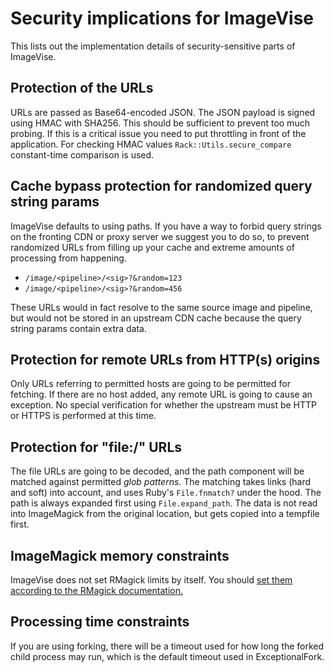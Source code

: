 # Security implications for ImageVise

This lists out the implementation details of security-sensitive parts of ImageVise.

## Protection of the URLs

URLs are passed as Base64-encoded JSON. The JSON payload is signed using HMAC with SHA256. This should be
sufficient to prevent too much probing. If this is a critical issue you need to put throttling in front of the application.
For checking HMAC values `Rack::Utils.secure_compare` constant-time comparison is used.

## Cache bypass protection for randomized query string params

ImageVise defaults to using paths. If you have a way to forbid query strings on the fronting CDN
or proxy server we suggest you to do so, to prevent randomized URLs from filling up your cache
and extreme amounts of processing from happening.

* `/image/<pipeline>/<sig>?&random=123`
* `/image/<pipeline>/<sig>?&random=456`

These URLs would in fact resolve to the same source image and pipeline, but would not be stored in an upstream
CDN cache because the query string params contain extra data.

## Protection for remote URLs from HTTP(s) origins

Only URLs referring to permitted hosts are going to be permitted for fetching. If there are no host added,
any remote URL is going to cause an exception. No special verification for whether the upstream must be HTTP
or HTTPS is performed at this time.

## Protection for "file:/" URLs

The file URLs are going to be decoded, and the path component will be matched against permitted _glob patterns._
The matching takes links (hard and soft) into account, and uses Ruby's `File.fnmatch?` under the hood. The path
is always expanded first using `File.expand_path`. The data is not read into ImageMagick from the original location,
but gets copied into a tempfile first.

## ImageMagick memory constraints

ImageVise does not set RMagick limits by itself. You should
[set them according to the RMagick documentation.](https://rmagick.github.io/magick.html#limit_resource)

## Processing time constraints

If you are using forking, there will be a timeout used for how long the forked child process may run,
which is the default timeout used in ExceptionalFork.
